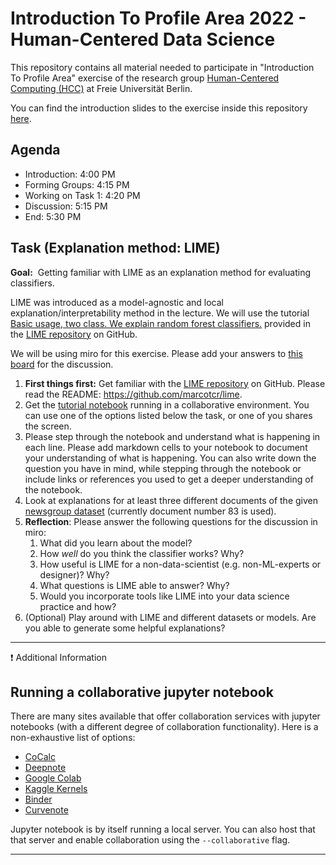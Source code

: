 # Introduction To Profile Area 2022 - Human-Centered Data Science
This repository contains all material needed to participate in "Introduction To Profile Area" exercise of the research group [Human-Centered Computing (HCC)][1] at Freie Universität Berlin.

You can find the introduction slides to the exercise inside this repository [here](./intro_slides.pdf).

## Agenda
- Introduction: 4:00 PM
- Forming Groups: 4:15 PM
- Working on Task 1: 4:20 PM
- Discussion: 5:15 PM
- End: 5:30 PM


## Task (Explanation method: LIME)

**Goal:**&nbsp; Getting familiar with LIME as an explanation method for evaluating classifiers.

LIME was introduced as a model-agnostic and local explanation/interpretability method in the lecture. We will use the tutorial [Basic usage, two class. We explain random forest classifiers.](https://marcotcr.github.io/lime/tutorials/Lime%20-%20basic%20usage%2C%20two%20class%20case.html) provided in the [LIME repository](https://github.com/marcotcr/lime) on GitHub.

We will be using miro for this exercise. Please add your answers to [this board](https://miro.com/app/board/uXjVONsoxuo=/?invite_link_id=461233737842) for the discussion.

1. **First things first:** Get familiar with the [LIME repository](https://github.com/marcotcr/lime) on GitHub. Please read the README: https://github.com/marcotcr/lime.
2. Get the [tutorial notebook](./LIME_tutorial_notebook.ipynb) running in a collaborative environment. You can use one of the options listed below the task, or one of you shares the screen.
3. Please step through the notebook and understand what is happening in each line. Please add markdown cells to your notebook to document your understanding of what is happening. You can also write down the question you have in mind, while stepping through the notebook or include links or references you used to get a deeper understanding of the notebook.
4. Look at explanations for at least three different documents of the given [newsgroup dataset](https://scikit-learn.org/0.19/datasets/twenty_newsgroups.html) (currently document number 83 is used).
5. **Reflection**: Please answer the following questions for the discussion in miro: 
    1. What did you learn about the model?
    2. How _well_ do you think the classifier works? Why?
    3. How useful is LIME for a non-data-scientist (e.g. non-ML-experts or designer)? Why?
    4. What questions is LIME able to answer? Why?
    5. Would you incorporate tools like LIME into your data science practice and how? 
6. (Optional) Play around with LIME and different datasets or models. Are you able to generate some helpful explanations?


***
❗ Additional Information
## Running a collaborative jupyter notebook
There are many sites available that offer collaboration services with jupyter notebooks (with a different degree of collaboration functionality). Here is a non-exhaustive list of options:
- [CoCalc](https://cocalc.com/features/jupyter-notebook)
- [Deepnote](https://deepnote.com/)
- [Google Colab](https://colab.research.google.com/)
- [Kaggle Kernels](https://www.kaggle.com/code)
- [Binder](https://mybinder.org/)
- [Curvenote](https://curvenote.com/)

Jupyter notebook is by itself running a local server. You can also host that that server and enable collaboration using the `--collaborative` flag.
***


[1]:	https://www.mi.fu-berlin.de/en/inf/groups/hcc/index.html
